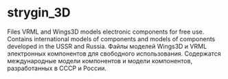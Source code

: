 # strygin_3D
Files VRML and Wings3D models electronic components for free use. Contains international models of components and models of components developed in the USSR and Russia.
Файлы моделей Wings3D и VRML электронных компонентов для свободного использования. Содержатся международные модели компонентов и модели компонентов, разработанных в СССР и России.
